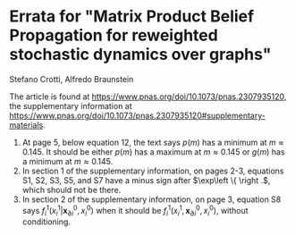 # Errata for "Matrix Product Belief Propagation for reweighted stochastic dynamics over graphs"
Stefano Crotti, Alfredo Braunstein

The article is found at https://www.pnas.org/doi/10.1073/pnas.2307935120, the supplementary information at https://www.pnas.org/doi/10.1073/pnas.2307935120#supplementary-materials.

1. At page 5, below equation 12, the text says $p(m)$ has a minimum at $m\approx 0.145$. It should be either $p(m)$ has a maximum at $m\approx 0.145$ or $g(m)$ has a minimum  at $m\approx 0.145$.
2. In section 1 of the supplementary information, on pages 2-3, equations S1, S2, S3, S5, and S7 have a minus sign after $\exp\left \\{ \right .$, which should not be there.
3. In section 2 of the supplementary information, on page 3, equation S8 says $f_i^1(x_i^1|\boldsymbol{x}^0_{\partial i}, x_i^0)$ when it should be $f_i^1(x_i^1,\boldsymbol{x}_{\partial i}^0, x_i^0)$, without conditioning.
